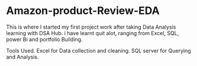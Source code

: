 # Amazon-product-Review-EDA
This is where I started my first project work after taking Data Analysis learning with DSA Hub.
i have learnt quit alot, ranging from Excel, SQL, power Bi and portfolio Building. 

Tools Used.
Excel for Data collection and cleaning.
SQL server for Querying and Analysis.

